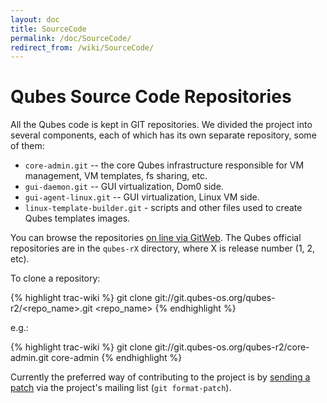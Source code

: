 ```yaml
---
layout: doc
title: SourceCode
permalink: /doc/SourceCode/
redirect_from: /wiki/SourceCode/
---
```


Qubes Source Code Repositories
==============================

All the Qubes code is kept in GIT repositories. We divided the project into several components, each of which has its own separate repository, some of them:

-   `core-admin.git` -- the core Qubes infrastructure responsible for VM management, VM templates, fs sharing, etc.
-   `gui-daemon.git` -- GUI virtualization, Dom0 side.
-   `gui-agent-linux.git` -- GUI virtualization, Linux VM side.
-   `linux-template-builder.git` - scripts and other files used to create Qubes templates images.

You can browse the repositories [on line via GitWeb](http://git.qubes-os.org/gitweb/). The Qubes official repositories are in the `qubes-rX` directory, where X is release number (1, 2, etc).

To clone a repository:

{% highlight trac-wiki %}
git clone git://git.qubes-os.org/qubes-r2/<repo_name>.git <repo_name>
{% endhighlight %}

e.g.:

{% highlight trac-wiki %}
git clone git://git.qubes-os.org/qubes-r2/core-admin.git core-admin
{% endhighlight %}

Currently the preferred way of contributing to the project is by [sending a patch](/doc/DevelFaq#Q:HowdoIsubmitapatch) via the project's mailing list (`git format-patch`).
